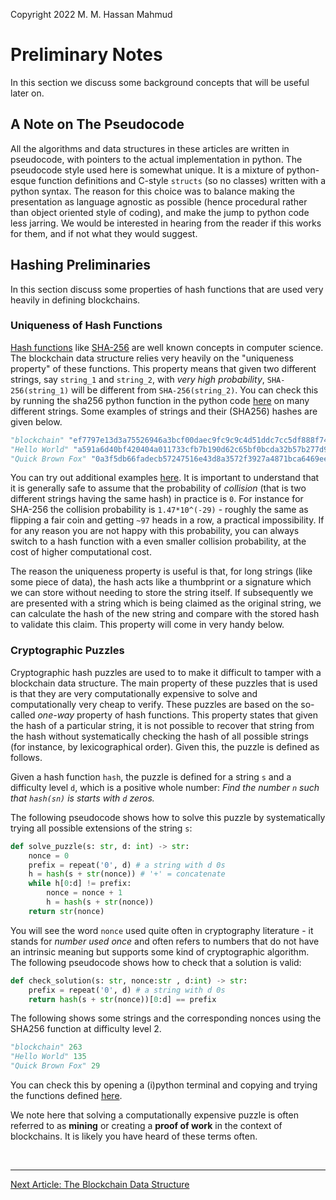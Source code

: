 Copyright 2022 M. M. Hassan Mahmud


# Preliminary Notes

In this section we discuss some background concepts that will be useful later on. 

## A Note on The Pseudocode

All the algorithms and data structures in these articles are written in pseudocode, with pointers to the actual implementation in python. The pseudocode style used here is somewhat unique. It is a mixture of python-esque function definitions and C-style `structs` (so no classes) written with a python syntax. The reason for this choice was to balance making the presentation as language agnostic as possible (hence procedural rather than object oriented style of coding), and make the jump to python code less jarring. We would be interested in hearing from the reader if this works for them, and if not what they would suggest.

## Hashing Preliminaries

In this section discuss some properties of hash functions that are used very heavily in defining blockchains. 

### Uniqueness of Hash Functions

[Hash functions](https://en.wikipedia.org/wiki/Hash_function) like [SHA-256](https://en.wikipedia.org/wiki/SHA-2) are well known concepts in computer science. The blockchain data structure relies very heavily on the "uniqueness property" of these functions. This property means that given two different strings, say `string_1` and `string_2`, with _very high probability_, `SHA-256(string_1)` will be different from `SHA-256(string_2)`. You can check this by running the sha256 python function in the python code [here](../blockchain_proto/puzzle.py#L12) on many different strings. Some examples of strings and their (SHA256) hashes are given below.

```python
"blockchain" "ef7797e13d3a75526946a3bcf00daec9fc9c9c4d51ddc7cc5df888f74dd434d1"
"Hello World" "a591a6d40bf420404a011733cfb7b190d62c65bf0bcda32b57b277d9ad9f146e"
"Quick Brown Fox" "0a3f5db66fadecb57247516e43d8a3572f3927a4871bca6469ee5a6fb3022041"
```

You can try out additional examples [here](https://www.wolframalpha.com/input?i=SHA256+%7C+blockchain). It is important to understand that it is generally safe to assume that the probability of _collision_ (that is two different strings having the same hash) in practice is `0`. For instance for SHA-256 the collision probability is `1.47*10^(-29)` - roughly the same as flipping a fair coin and getting `~97` heads in a row, a practical impossibility. If for any reason you are not happy with this probability, you can always switch to a hash function with a even smaller collision probability, at the cost of higher computational cost.

The reason the uniqueness property is useful is that, for long strings (like some piece of data), the hash acts like a thumbprint or a signature which we can store without needing to store the string itself. If subsequently we are presented with a string which is being claimed as the original string, we can calculate the hash of the new string and compare with the stored hash to validate this claim. This property will come in very handy below.

### Cryptographic Puzzles

Cryptographic hash puzzles are used to to make it difficult to tamper with a blockchain data structure. The main property of these puzzles that is used is that they are very computationally expensive to solve and computationally very cheap to verify. These puzzles are based on the so-called _one-way_ property of hash functions. This property states that given the hash of a particular string, it is not possible to recover that string from the hash without systematically checking the hash of all possible strings (for instance, by lexicographical order). Given this, the puzzle is defined as follows.

Given a hash function `hash`, the puzzle is defined for a string `s` and a difficulty level `d`, which is a positive whole number: _Find the number `n` such that `hash(sn)` is starts with `d` zeros._ 

The following pseudocode shows how to solve this puzzle by systematically trying all possible extensions of the string `s`:
```python
def solve_puzzle(s: str, d: int) -> str:
    nonce = 0
    prefix = repeat('0', d) # a string with d 0s
    h = hash(s + str(nonce)) # '+' = concatenate
    while h[0:d] != prefix:
        nonce = nonce + 1
        h = hash(s + str(nonce))
    return str(nonce)
```
You will see the word `nonce` used quite often in cryptography literature - it stands for *number used once* and often refers to numbers that do not have an intrinsic meaning but supports some kind of cryptographic algorithm. The following pseudocode shows how to check that a solution is valid:

```python
def check_solution(s: str, nonce:str , d:int) -> str:
    prefix = repeat('0', d) # a string with d 0s
    return hash(s + str(nonce))[0:d] == prefix
```

The following shows some strings and the corresponding nonces using the SHA256 function at difficulty level 2.
```python
"blockchain" 263
"Hello World" 135
"Quick Brown Fox" 29
```
You can check this by opening a (i)python terminal and copying and trying the functions defined [here](../blockchain_proto/puzzle.py).

We note here that solving a computationally expensive puzzle is often referred to as **mining** or creating a **proof of work** in the context of blockchains. It is likely you have heard of these terms often.

<br>
<hr>

[Next Article: The Blockchain Data Structure](./bc_proto_blockchain_ds.md)
